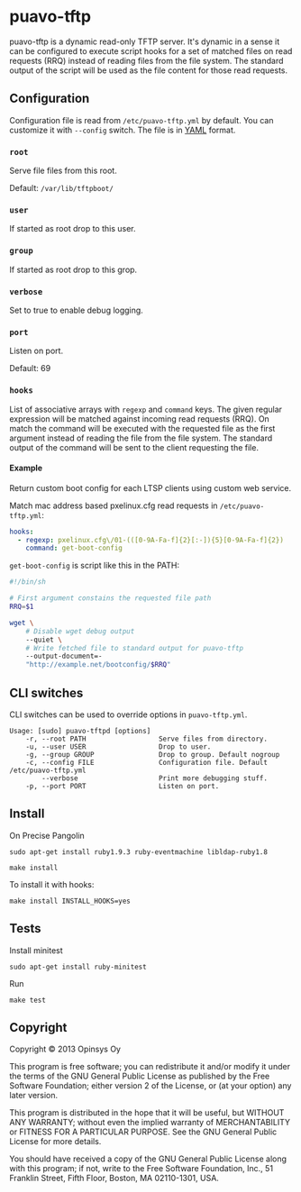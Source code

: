 # puavo-tftp

puavo-tftp is a dynamic read-only TFTP server. It's dynamic in a sense it can
be configured to execute script hooks for a set of matched files on read
requests (RRQ) instead of reading files from the file system. The standard
output of the script will be used as the file content for those read requests.

## Configuration

Configuration file is read from `/etc/puavo-tftp.yml` by default. You can
customize it with `--config` switch. The file is in [YAML][] format.

### `root`

Serve file files from this root.

Default: `/var/lib/tftpboot/`

### `user`

If started as root drop to this user.

### `group`

If started as root drop to this grop.

### `verbose`

Set to true to enable debug logging.

### `port`

Listen on port.

Default: 69

### `hooks`

List of associative arrays with `regexp` and `command` keys. The given regular
expression will be matched against incoming read requests (RRQ). On match the
command will be executed with the requested file as the first argument instead
of reading the file from the file system. The standard output of the command
will be sent to the client requesting the file.

#### Example

Return custom boot config for each LTSP clients using custom web service.

Match mac address based pxelinux.cfg read requests in `/etc/puavo-tftp.yml`:

```yaml
hooks:
  - regexp: pxelinux.cfg\/01-(([0-9A-Fa-f]{2}[:-]){5}[0-9A-Fa-f]{2})
    command: get-boot-config
```

`get-boot-config` is script like this in the PATH:

```sh
#!/bin/sh

# First argument constains the requested file path
RRQ=$1

wget \
    # Disable wget debug output
    --quiet \
    # Write fetched file to standard output for puavo-tftp
    --output-document=-
    "http://example.net/bootconfig/$RRQ"
```

## CLI switches

CLI switches can be used to override options in `puavo-tftp.yml`.

    Usage: [sudo] puavo-tftpd [options]
        -r, --root PATH                  Serve files from directory.
        -u, --user USER                  Drop to user.
        -g, --group GROUP                Drop to group. Default nogroup
        -c, --config FILE                Configuration file. Default /etc/puavo-tftp.yml
            --verbose                    Print more debugging stuff.
        -p, --port PORT                  Listen on port.


## Install

On Precise Pangolin

    sudo apt-get install ruby1.9.3 ruby-eventmachine libldap-ruby1.8

    make install

To install it with hooks:

    make install INSTALL_HOOKS=yes


## Tests

Install minitest

    sudo apt-get install ruby-minitest

Run

    make test

## Copyright

Copyright © 2013 Opinsys Oy

This program is free software; you can redistribute it and/or modify it
under the terms of the GNU General Public License as published by the
Free Software Foundation; either version 2 of the License, or (at your
option) any later version.

This program is distributed in the hope that it will be useful, but
WITHOUT ANY WARRANTY; without even the implied warranty of
MERCHANTABILITY or FITNESS FOR A PARTICULAR PURPOSE. See the GNU General
Public License for more details.

You should have received a copy of the GNU General Public License along
with this program; if not, write to the Free Software Foundation, Inc.,
51 Franklin Street, Fifth Floor, Boston, MA 02110-1301, USA.

[TFTP]: http://en.wikipedia.org/wiki/Trivial_File_Transfer_Protocol
[YAML]: http://en.wikipedia.org/wiki/YAML
